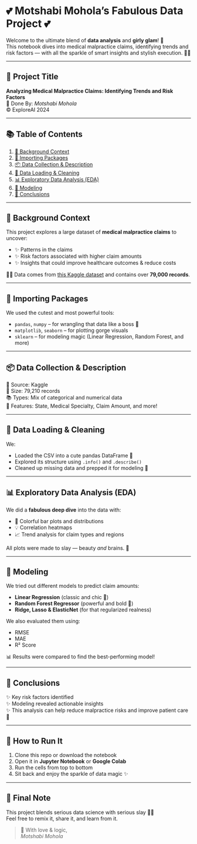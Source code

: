 # 💕 Motshabi Mohola’s Fabulous Data Project 💕

Welcome to the ultimate blend of **data analysis** and **girly glam**! 💅  
This notebook dives into medical malpractice claims, identifying trends and risk factors — with all the sparkle of smart insights and stylish execution. 💖✨

---

## 💖 Project Title
**Analyzing Medical Malpractice Claims: Identifying Trends and Risk Factors**  
📓 Done By: *Motshabi Mohola*  
© ExploreAI 2024

---

## 📚 Table of Contents

1. [💭 Background Context](#background-context)  
2. [🧁 Importing Packages](#importing-packages)  
3. [📦 Data Collection & Description](#data-collection--description)  
4. [🧼 Data Loading & Cleaning](#data-loading--cleaning)  
5. [📊 Exploratory Data Analysis (EDA)](#exploratory-data-analysis-eda)  
6. [🤖 Modeling](#modeling)  
7. [🌟 Conclusions](#conclusions)

---

## 💭 Background Context

This project explores a large dataset of **medical malpractice claims** to uncover:

- ✨ Patterns in the claims
- ✨ Risk factors associated with higher claim amounts
- ✨ Insights that could improve healthcare outcomes & reduce costs

👩‍⚕️ Data comes from [this Kaggle dataset](https://www.kaggle.com/datasets/gabrielsantello/medical-malpractice-insurance-dataset?resource=download) and contains over **79,000 records**.

---

## 🧁 Importing Packages

We used the cutest and most powerful tools:

- `pandas`, `numpy` – for wrangling that data like a boss 👑  
- `matplotlib`, `seaborn` – for plotting gorge visuals  
- `sklearn` – for modeling magic (Linear Regression, Random Forest, and more)

---

## 📦 Data Collection & Description

💾 Source: Kaggle  
📏 Size: 79,210 records  
📚 Types: Mix of categorical and numerical data  
🧠 Features: State, Medical Specialty, Claim Amount, and more!

---

## 🧼 Data Loading & Cleaning

We:
- Loaded the CSV into a cute pandas DataFrame 📂  
- Explored its structure using `.info()` and `.describe()`  
- Cleaned up missing data and prepped it for modeling 🧹

---

## 📊 Exploratory Data Analysis (EDA)

We did a **fabulous deep dive** into the data with:

- 🎨 Colorful bar plots and distributions
- 💡 Correlation heatmaps
- 📈 Trend analysis for claim types and regions

All plots were made to slay — beauty *and* brains. 💅

---

## 🤖 Modeling

We tried out different models to predict claim amounts:

- **Linear Regression** (classic and chic 👠)  
- **Random Forest Regressor** (powerful and bold 🌳)  
- **Ridge, Lasso & ElasticNet** (for that regularized realness)

We also evaluated them using:
- RMSE
- MAE
- R² Score

📊 Results were compared to find the best-performing model!

---

## 🌟 Conclusions

✨ Key risk factors identified  
✨ Modeling revealed actionable insights  
✨ This analysis can help reduce malpractice risks and improve patient care 💖

---

## 🌸 How to Run It

1. Clone this repo or download the notebook  
2. Open it in **Jupyter Notebook** or **Google Colab**  
3. Run the cells from top to bottom  
4. Sit back and enjoy the sparkle of data magic ✨

---

## 💋 Final Note

This project blends serious data science with serious slay 💁‍♀️  
Feel free to remix it, share it, and learn from it.

> 💌 With love & logic,  
> *Motshabi Mohola*


